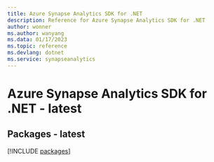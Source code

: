 ```yaml
---
title: Azure Synapse Analytics SDK for .NET
description: Reference for Azure Synapse Analytics SDK for .NET
author: wonner
ms.author: wanyang
ms.data: 01/17/2023
ms.topic: reference
ms.devlang: dotnet
ms.service: synapseanalytics
---
```

# Azure Synapse Analytics SDK for .NET - latest
## Packages - latest
[!INCLUDE [packages](synapse-analytics-index.md)]